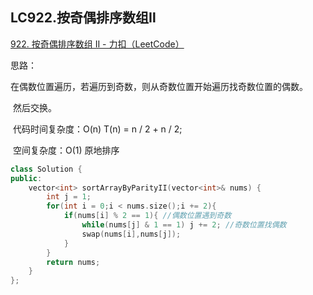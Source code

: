 ## LC922.按奇偶排序数组Ⅱ

[922. 按奇偶排序数组 II - 力扣（LeetCode）](https://leetcode.cn/problems/sort-array-by-parity-ii/)

思路：

​		在偶数位置遍历，若遍历到奇数，则从奇数位置开始遍历找奇数位置的偶数。

​		然后交换。

​		代码时间复杂度：O(n)        T(n) = n / 2 + n / 2;

​				空间复杂度：O(1) 原地排序

```c++
class Solution {
public:
    vector<int> sortArrayByParityII(vector<int>& nums) {
        int j = 1;
        for(int i = 0;i < nums.size();i += 2){
            if(nums[i] % 2 == 1){ //偶数位置遇到奇数
                while(nums[j] & 1 == 1) j += 2; //奇数位置找偶数
                swap(nums[i],nums[j]);
            } 
        }
        return nums;
    }
};
```

